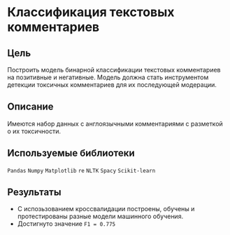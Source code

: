 # Классификация текстовых комментариев

## Цель

Построить модель бинарной классификации текстовых комментариев на позитивные и негативные. Модель должна стать инструментом детекции токсичных комментариев для их последующей модерации.

## Описание

Имеются набор данных с англоязычными комментариями с разметкой о их токсичности.

## Используемые библиотеки

`Pandas`
`Numpy`
`Matplotlib`
`re`
`NLTK`
`Spacy`
`Scikit-learn`

## Результаты
* С испозьзованием кроссвалидации построены, обучены и протестированы разные модели машинного обучения.
* Достигнуто значение `F1 = 0.775`
